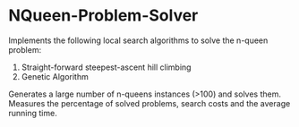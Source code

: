 # NQueen-Problem-Solver

Implements the following local search algorithms to solve the n-queen problem:
  1) Straight-forward steepest-ascent hill climbing 
  2) Genetic Algorithm
  
Generates a large number of n-queens instances (>100) and solves them. Measures the percentage of solved problems, search costs and the average running time.
